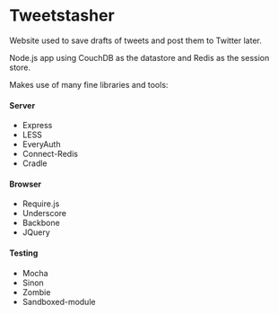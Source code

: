 # Tweetstasher

Website used to save drafts of tweets and post them to Twitter later.

Node.js app using CouchDB as the datastore and Redis as the session store.

Makes use of many fine libraries and tools:

#### Server

* Express
* LESS
* EveryAuth
* Connect-Redis
* Cradle

#### Browser

* Require.js
* Underscore
* Backbone
* JQuery

#### Testing

* Mocha
* Sinon
* Zombie
* Sandboxed-module
